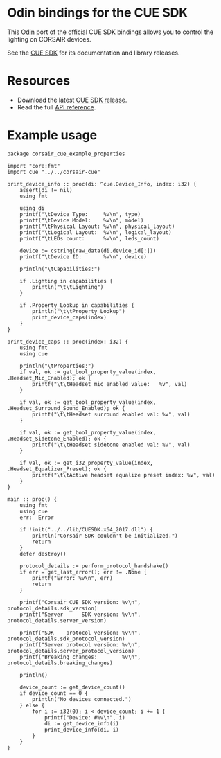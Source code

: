 # Odin bindings for the CUE SDK

This [Odin](https://github.com/odin-lang/Odin) port of the official CUE SDK bindings allows you to control the lighting on CORSAIR devices.

See the [CUE SDK](https://github.com/CorsairOfficial/cue-sdk) for its documentation and library releases.

# Resources

- Download the latest [CUE SDK release](https://github.com/CorsairOfficial/cue-sdk/releases).
- Read the full [API reference](https://corsairofficial.github.io/cue-sdk).

# Example usage

```odin
package corsair_cue_example_properties

import "core:fmt"
import cue "../../corsair-cue"

print_device_info :: proc(di: ^cue.Device_Info, index: i32) {
	assert(di != nil)
	using fmt

	using di
	printf("\tDevice Type:     %v\n", type)
	printf("\tDevice Model:    %v\n", model)
	printf("\tPhysical Layout: %v\n", physical_layout)
	printf("\tLogical Layout:  %v\n", logical_layout)
	printf("\tLEDs count:      %v\n", leds_count)

	device := cstring(raw_data(di.device_id[:]))
	printf("\tDevice ID:       %v\n", device)

	println("\tCapabilities:")

	if .Lighting in capabilities {
		println("\t\tLighting")
	}

	if .Property_Lookup in capabilities {
		println("\t\tProperty Lookup")
		print_device_caps(index)
	}
}

print_device_caps :: proc(index: i32) {
	using fmt
	using cue

	println("\tProperties:")
	if val, ok := get_bool_property_value(index, .Headset_Mic_Enabled); ok {
		printf("\t\tHeadset mic enabled value:   %v", val)
	}

	if val, ok := get_bool_property_value(index, .Headset_Surround_Sound_Enabled); ok {
		printf("\t\tHeadset surround enabled val: %v", val)
	}

	if val, ok := get_bool_property_value(index, .Headset_Sidetone_Enabled); ok {
		printf("\t\tHeadset sidetone enabled val: %v", val)
	}

	if val, ok := get_i32_property_value(index, .Headset_Equalizer_Preset); ok {
		printf("\t\tActive headset equalize preset index: %v", val)
	}
}

main :: proc() {
	using fmt
	using cue
	err:  Error

	if !init("../../lib/CUESDK.x64_2017.dll") {
		println("Corsair SDK couldn't be initialized.")
		return
	}
	defer destroy()

	protocol_details := perform_protocol_handshake()
	if err = get_last_error(); err != .None {
		printf("Error: %v\n", err)
		return
	}

	printf("Corsair CUE SDK version: %v\n", protocol_details.sdk_version)
	printf("Server      SDK version: %v\n", protocol_details.server_version)

	printf("SDK    protocol version: %v\n", protocol_details.sdk_protocol_version)
	printf("Server protocol version: %v\n", protocol_details.server_protocol_version)
	printf("Breaking changes:        %v\n", protocol_details.breaking_changes)

	println()

	device_count := get_device_count()
	if device_count == 0 {
		println("No devices connected.")
	} else {
		for i := i32(0); i < device_count; i += 1 {
			printf("Device: #%v\n", i)
			di := get_device_info(i)
			print_device_info(di, i)
		}
	}
}
```